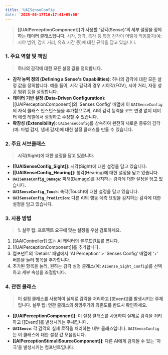 ```yaml
---
title: 'UAISenseConfig
date: '2025-08-17T16:17:41+09:00'
---
```




> **[[UAIPerceptionComponent]]가 사용할 '감각(Sense)'의 세부 설정을 정의하는 데이터 클래스입니다.** 시각, 청각, 촉각 등 특정 감각이 어떻게 작동할지(예: 시야 범위, 감지 거리, 유효 시간 등)에 대한 규칙을 담고 있습니다.

### **1. 주요 역할 및 책임**
> **하나의 감각에 대한 모든 설정 값을 정의합니다.**
* **감각 능력 정의 (Defining a Sense's Capabilities)**:
	하나의 감각에 대한 모든 설정 값을 정의합니다. 예를 들어, 시각 감각의 경우 시야각(FOV), 시야 거리, 자동 성공 범위 등을 설정합니다.
* **데이터 기반 설정 (Data-Driven Configuration)**:
	[[UAIPerceptionComponent]]의 'Senses Config' 배열에 이 `UAISenseConfig`의 자식 클래스 인스턴스들을 추가함으로써, AI의 감각 능력을 코드 변경 없이 데이터 에셋 레벨에서 설정하고 수정할 수 있습니다.
* **확장성 (Extensibility)**:
	`UAISenseConfig`를 상속하여 완전히 새로운 종류의 감각(예: 마법 감지, 냄새 감지)에 대한 설정 클래스를 만들 수 있습니다.

### **2. 주요 서브클래스**
> **시각(Sight)에 대한 설정을 담고 있습니다.**
* **[[UAISenseConfig_Sight]]**:
	시각(Sight)에 대한 설정을 담고 있습니다.
* **[[UAISenseConfig_Hearing]]**:
	청각(Hearing)에 대한 설정을 담고 있습니다.
* **`UAISenseConfig_Damage`**:
	피해(Damage)를 감지하는 감각에 대한 설정을 담고 있습니다.
* **`UAISenseConfig_Touch`**:
	촉각(Touch)에 대한 설정을 담고 있습니다.
* **`UAISenseConfig_Prediction`**:
	다른 AI의 행동 예측 요청을 감지하는 감각에 대한 설정을 담고 있습니다.

### **3. 사용 방법**
> **1. 실무 팁: 프로젝트 요구에 맞는 설정을 우선 검토하세요.**
1.  [[AAIController]] 또는 AI 캐릭터의 블루프린트를 엽니다.
2.  [[UAIPerceptionComponent]]를 추가합니다.
3.  컴포넌트의 'Details' 패널에서 'AI Perception' > 'Senses Config' 배열에 '+' 버튼을 눌러 항목을 추가합니다.
4.  추가된 항목을 눌러, 원하는 감각 설정 클래스(예:
	`AISense_Sight_Config`)를 선택하고 세부 속성을 조절합니다.

### **4. 관련 클래스**
> **이 설정 클래스를 사용하여 실제로 감각을 처리하고 [[Event]]를 발생시키는 주체입니다. 실무 팁: 연관 클래스의 생명주기와 의존도를 반드시 확인하세요.**
* **[[UAIPerceptionComponent]]**:
	이 설정 클래스를 사용하여 실제로 감각을 처리하고 [[Event]]를 발생시키는 주체입니다.
* **`UAISense`**:
	각 감각의 실제 로직을 처리하는 내부 클래스입니다. `UAISenseConfig`는 이 클래스에 대한 설정 값 모음입니다.
* **[[AIPerceptionStimuliSourceComponent]]**:
	다른 AI에게 감지될 수 있는 '자극'을 발생시키는 컴포넌트입니다.
